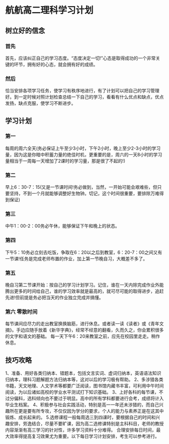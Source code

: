 # 航航高二理科学习计划
   ## 树立好的信念
   ### 首先
   首先，应该纠正自己的学习态度。“态度决定一切!”心态是取得成功的一个非常关键的环节，拥有好的心态，就会拥有好的成绩。
   ### 然后
   恰当安排各项学习任务，使学习有秩序地进行，有了计划可以把自己的学习管理好。到一定时候对照计划检查总结一下自己的学习，看看有什么优点和缺点，优点发扬，缺点克服，使学习不断进步。
   
   ## 学习计划
   ### 第一
   每周的周六全天(务必保证上午至少3小时，下午2小时，晚上至少2-3小时的学习量，因为这是你暗中积蓄力量的绝佳时机，更重要的是，周六的一天8小时的学习量相当于一周每一天增加了2课时的学习量，那是很了不起的!)
   ### 第二
   早上6：30-7：15(又是一节课时间!务必做到，当然，一开始可能会艰难些，但只要坚持，不到一个月就能够调整好生物钟。切记，这个时间很重要，要排除万难得到保证)
   ### 第三
   中午1：00-2：00务必午休，能够保证下午和晚上的状态。
   ### 第四
   下午5：10务必立刻去吃饭，争取在6：20以之后到教室，6：20-7：00之间又有一节课!任务是完成老师布置的作业，加上第一节晚自习，大概差不多了。
   ### 第五
   晚自习第二节课开始：按自己的学习计划学习。记住，谁在一天内除完成作业外能腾出更多的时间给自己，谁的学习效率就是最高的，就可尽可能的取得进步，追赶先进!但前提是务必把当天的作业独立完成并搞懂。
   ### 第六 零散时间
   每节课间应尽力的走出教室换换脑筋，进行休息。或者读一读《读者》或《青年文摘》。手边应随手放着《新华字典》，经常不经意的翻看，久而久之，你会累积很多的文字和语文的基础。
   每一天下午6：20来教室之前，应先在校园里走走。稍作休息。
   ## 技巧攻略
   1、准备、用好各类归纳本、错题本，包括文言实词、虚词归纳本，英语语法知识归纳本，理科习题解题方法归纳本等，这对以后的学习极有帮助。
   2、多涉猎各类书籍，天文地理、人文学术等都要广泛阅读，图书馆内藏书丰富，可利用中午时间阅读，为以后诸如高校的学业水平测试打下知识基础。
   3、上好各科的每节课，不过分偏科，选科倾向也不要过于明显。高中的所有学科都要进行会考，成绩将计入毕业生档案。
   4、积极参与社会实践活动，特别是高一一年还未涉猎的，而自己兴趣所在更是要有所专攻，不仅仅因为学分的要求，个人的能力与素养正是在这其中锻炼、成长起来的。
   5.选修课程一般每周选三到四课时，要根据自己的时间和兴趣安排，劳逸结合，尽量不要旷课，因为高二选修课特别是主科科目，老师的教授内容渐渐有高三学习的针对性，许多学习资料十分难得。
   合理安排每日时间，最大效率得提高复习效果尤为重要。以下每日学习计划安排，考生可以参考进行。
